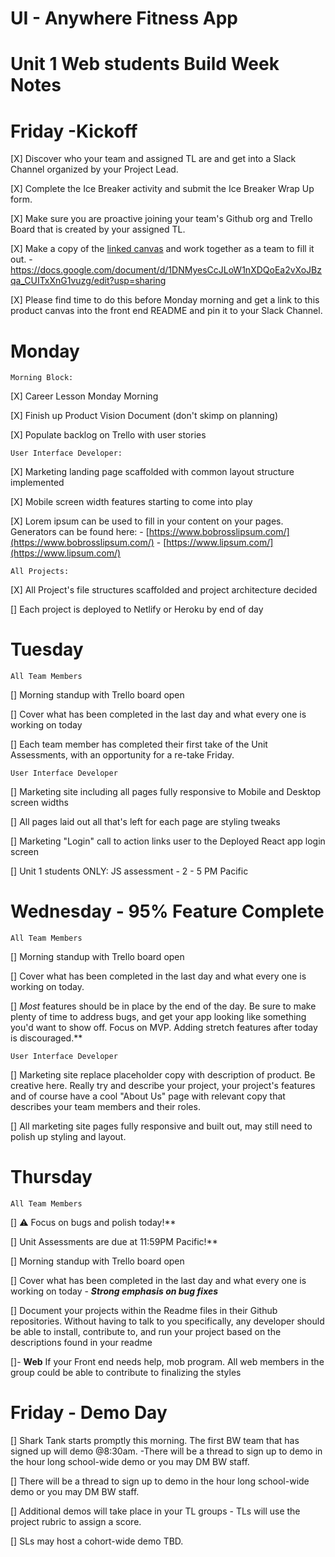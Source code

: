 # UI - Anywhere Fitness App

# Unit 1 Web students Build Week Notes


# Friday -Kickoff
[X] Discover who your team and assigned TL are and get into a Slack Channel organized by your Project Lead.

[X] Complete the Ice Breaker activity and submit the Ice Breaker Wrap Up form.

[X] Make sure you are proactive joining your team's Github org and Trello Board that is created by your assigned TL.

[X] Make a copy of the [linked canvas](https://www.notion.so/Product-Vision-Document-44536494d6494f9096ca7c731439074d) and work together as a team to fill it out.
    - https://docs.google.com/document/d/1DNMyesCcJLoW1nXDQoEa2vXoJBzqa_CUITxXnG1vuzg/edit?usp=sharing 

[X] Please find time to do this before Monday morning and get a link to this product canvas into the front end README and pin it to your Slack Channel.


# Monday
    Morning Block:

[X] Career Lesson Monday Morning

[X] Finish up Product Vision Document (don't skimp on planning)

[X] Populate backlog on Trello with user stories

    User Interface Developer:

[X] Marketing landing page scaffolded with common layout structure implemented

[X] Mobile screen width features starting to come into play

[X] Lorem ipsum can be used to fill in your content on your pages. Generators can be found here:
    - [https://www.bobrosslipsum.com/](https://www.bobrosslipsum.com/)
    - [https://www.lipsum.com/](https://www.lipsum.com/)

    All Projects:

[X] All Project's file structures scaffolded and project architecture decided

[] Each project is deployed to Netlify or Heroku by end of day


# Tuesday
    All Team Members

[] Morning standup with Trello board open

[] Cover what has been completed in the last day and what every one is working on today

[] Each team member has completed their first take of the Unit Assessments, with an opportunity for a re-take Friday.

    User Interface Developer

[] Marketing site including all pages fully responsive to Mobile and Desktop screen widths

[] All pages laid out all that's left for each page are styling tweaks

[] Marketing "Login" call to action links user to the Deployed React app login screen

[] Unit 1 students ONLY: JS assessment - 2 - 5 PM Pacific

# Wednesday - 95% Feature Complete
    All Team Members

[] Morning standup with Trello board open

[] Cover what has been completed in the last day and what every one is working on today.

[] *Most* features should be in place by the end of the day.  Be sure to make plenty of time to address bugs, and get your app looking like something you'd want to show off.  Focus on MVP.  Adding stretch features after today is discouraged.**

    User Interface Developer

[] Marketing site replace placeholder copy with description of product. Be creative here. Really try and describe your project, your project's features and of course have a cool "About Us" page with relevant copy that describes your team members and their roles.

[] All marketing site pages fully responsive and built out, may still need to polish up styling and layout.

# Thursday
    All Team Members

[] ⚠️ Focus on bugs and polish today!**

[] Unit Assessments are due at 11:59PM Pacific!**

[] Morning standup with Trello board open

[] Cover what has been completed in the last day and what every one is working on today
    - ***Strong emphasis on bug fixes***

[] Document your projects within the Readme files in their Github repositories. Without having to talk to you specifically, any developer should be able to install, contribute to, and run your project based on the descriptions found in your readme

[]- **Web** If your Front end needs help, mob program. All web members in the group could be able to contribute to finalizing the styles

# Friday - Demo Day

[] Shark Tank starts promptly this morning. The first BW team that has signed up will demo @8:30am.
    -There will be a thread to sign up to demo in the hour long school-wide demo or you may DM BW staff.

[] There will be a thread to sign up to demo in the hour long school-wide demo or you may DM BW staff.

[] Additional demos will take place in your TL groups - TLs will use the project rubric to assign a score.

[] SLs may host a cohort-wide demo TBD.